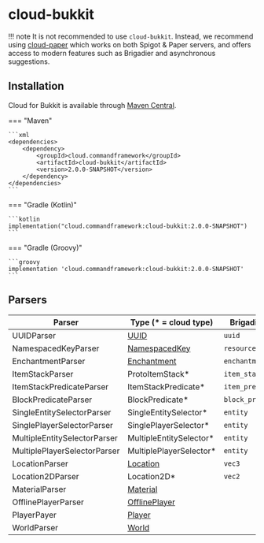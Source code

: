 # cloud-bukkit

<!-- prettier-ignore -->
!!! note
    It is not recommended to use `cloud-bukkit`. Instead, we recommend using [cloud-paper](paper.md) which works on both
    Spigot & Paper servers, and offers access to modern features such as Brigadier and asynchronous suggestions.

## Installation

Cloud for Bukkit is available through [Maven Central](https://search.maven.org/search?q=cloud.commandframework).

<!-- prettier-ignore -->
=== "Maven"

    ```xml
    <dependencies>
        <dependency>
            <groupId>cloud.commandframework</groupId>
            <artifactId>cloud-bukkit</artifactId>
            <version>2.0.0-SNAPSHOT</version>
        </dependency>
    </dependencies>
    ```

=== "Gradle (Kotlin)"

    ```kotlin
    implementation("cloud.commandframework:cloud-bukkit:2.0.0-SNAPSHOT")
    ```

=== "Gradle (Groovy)"

    ```groovy
    implementation 'cloud.commandframework:cloud-bukkit:2.0.0-SNAPSHOT'
    ```

## Parsers

| Parser                       | Type (\* = cloud type)                                                                   | Brigadier Type      |
| ---------------------------- | ---------------------------------------------------------------------------------------- | ------------------- |
| UUIDParser                   | [UUID](https://docs.oracle.com/en/java/javase/21/docs/api/java.base/java/util/UUID.html) | `uuid`              |
| NamespacedKeyParser          | [NamespacedKey](https://jd.papermc.io/paper/1.20/org/bukkit/NamespacedKey.html)          | `resource_location` |
| EnchantmentParser            | [Enchantment](https://jd.papermc.io/paper/1.20/org/bukkit/enchantments/Enchantment.html) | `enchantment`       |
| ItemStackParser              | ProtoItemStack\*                                                                         | `item_stack`        |
| ItemStackPredicateParser     | ItemStackPredicate\*                                                                     | `item_predicate`    |
| BlockPredicateParser         | BlockPredicate\*                                                                         | `block_predicate`   |
| SingleEntitySelectorParser   | SingleEntitySelector\*                                                                   | `entity`            |
| SinglePlayerSelectorParser   | SinglePlayerSelector\*                                                                   | `entity`            |
| MultipleEntitySelectorParser | MultipleEntitySelector\*                                                                 | `entity`            |
| MultiplePlayerSelectorParser | MultiplePlayerSelector\*                                                                 | `entity`            |
| LocationParser               | [Location](https://jd.papermc.io/paper/1.20/org/bukkit/Location.html)                    | `vec3`              |
| Location2DParser             | Location2D\*                                                                             | `vec2`              |
| MaterialParser               | [Material](https://jd.papermc.io/paper/1.20/org/bukkit/Material.html)                    |                     |
| OfflinePlayerParser          | [OfflinePlayer](https://jd.papermc.io/paper/1.20/org/bukkit/OfflinePlayer.html)          |                     |
| PlayerPayer                  | [Player](https://jd.papermc.io/paper/1.20/org/bukkit/entity/Player.html)                 |                     |
| WorldParser                  | [World](https://jd.papermc.io/paper/1.20/org/bukkit/World.html)                          |                     |
